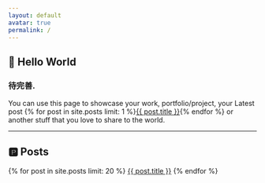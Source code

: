 ```yaml
---
layout: default
avatar: true
permalink: /
---
```

## 🚀 Hello World
### 待完善.
You can use this page to showcase your work, portfolio/project, your Latest post {% for post in site.posts limit: 1 %}<a href="{{ post.url | prepend: site.baseurl }}">{{ post.title }}</a>{% endfor %} or another stuff that you love to share to the world.

---

## 🅿️ Posts

{% for post in site.posts limit: 20 %}
<a href="{{ post.url | prepend: site.baseurl }}">{{ post.title }}</a>
{% endfor %} 

